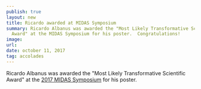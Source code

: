 ```yaml
---
publish: true
layout: new
title: Ricardo awarded at MIDAS Symposium
summary: Ricardo Albanus was awarded the "Most Likely Transformative Scientific
  Award" at the MIDAS Symposium for his poster.  Congratulations!
image: 
url:
date: october 11, 2017
tag: accolades
---
```


Ricardo Albanus was awarded the "Most Likely Transformative Scientific Award" at
the [2017 MIDAS Symposium](https://midas.umich.edu/2017-symposium/) for his poster.
